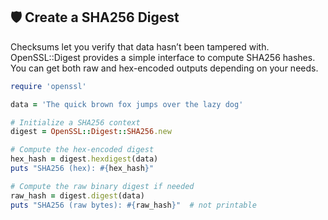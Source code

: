 ## 🛡️ Create a SHA256 Digest

Checksums let you verify that data hasn’t been tampered with. OpenSSL::Digest provides a simple interface to compute SHA256 hashes. You can get both raw and hex-encoded outputs depending on your needs.

```ruby
require 'openssl'

data = 'The quick brown fox jumps over the lazy dog'

# Initialize a SHA256 context
digest = OpenSSL::Digest::SHA256.new

# Compute the hex-encoded digest
hex_hash = digest.hexdigest(data)
puts "SHA256 (hex): #{hex_hash}"

# Compute the raw binary digest if needed
raw_hash = digest.digest(data)
puts "SHA256 (raw bytes): #{raw_hash}"  # not printable
```